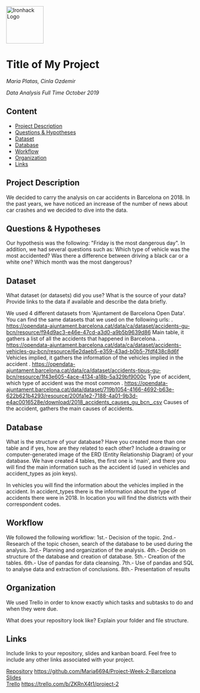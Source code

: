 <img src="https://bit.ly/2VnXWr2" alt="Ironhack Logo" width="100"/>

# Title of My Project
*Maria Platas, Cinla Ozdemir*

*Data Analysis Full Time October 2019*

## Content
- [Project Description](#project-description)
- [Questions & Hypotheses](#questions-hypotheses)
- [Dataset](#dataset)
- [Database](#database)
- [Workflow](#workflow)
- [Organization](#organization)
- [Links](#links)


## Project Description
We decided to carry the analysis on car accidents in Barcelona on 2018.
In the past years, we have noticed an increase of the number of news about car crashes and we decided to dive into the data.

## Questions & Hypotheses
Our hypothesis was the following: "Friday is the most dangerous day". In addition, we had several questions such as: Which type of vehicle was the most accidented? Was there a difference between driving a black car or a white one? Which month was the most dangerous?

## Dataset
What dataset (or datasets) did you use? What is the source of your data? Provide links to the data if available and describe the data briefly.

We used 4 different datasets from 'Ajuntament de Barcelona Open Data'. You can find the same datasets that we used on the following urls:
. https://opendata-ajuntament.barcelona.cat/data/ca/dataset/accidents-gu-bcn/resource/f94d9ac3-e46e-47cd-a3d0-a9b5b9639d86 Main table, it gathers a list of all the accidents that happened in Barcelona.
. https://opendata-ajuntament.barcelona.cat/data/ca/dataset/accidents-vehicles-gu-bcn/resource/6e2daeb5-e359-43ad-b0b5-7fdf438c8d6f Vehicles implied, it gathers the information of the vehicles implied in the accident
. https://opendata-ajuntament.barcelona.cat/data/ca/dataset/accidents-tipus-gu-bcn/resource/1f43e605-4ace-4134-a18b-5a329bf9000c Type of accident, which type of accident was the most common
. https://opendata-ajuntament.barcelona.cat/data/dataset/719b1054-4166-4692-b63e-622b621b4293/resource/200fa1e2-7188-4a01-9b3d-e4ac0016528e/download/2018_accidents_causes_gu_bcn_.csv Causes of the accident, gathers the main causes of accidents.

## Database
What is the structure of your database? Have you created more than one table and if yes, how are they related to each other? Include a drawing or computer-generated image of the ERD (Entity Relationship Diagram) of your database.
We have created 4 tables, the first one is 'main', and there you will find the main information such as the accident id (used in vehicles and accident_types as join keys).

In vehicles you will find the information about the vehicles implied in the accident.
In accident_types there is the information about the type of accidents there were in 2018.
In location you will find the districts with their correspondent codes.


## Workflow
We followed the following workflow:
1st.- Decision  of the topic.
2nd.- Research of the topic chosen, search of the database to be used during the analysis.
3rd.- Planning and organization of the analysis.
4th.- Decide on structure of the database and creation of database.
5th.- Creation of the tables.
6th.- Use of pandas for data cleansing.
7th.- Use of pandas and SQL to analyse data and extraction of conclusions.
8th.- Presentation of results
## Organization
We used Trello in order to know exactly which tasks and subtasks to do and when they were due.

What does your repository look like? Explain your folder and file structure.

## Links
Include links to your repository, slides and kanban board. Feel free to include any other links associated with your project.

[Repository](https://github.com/) https://github.com/Maria6694/Project-Week-2-Barcelona    
[Slides](https://slides.com/)  
[Trello](https://trello.com/en) https://trello.com/b/ZKRnX4t1/project-2

